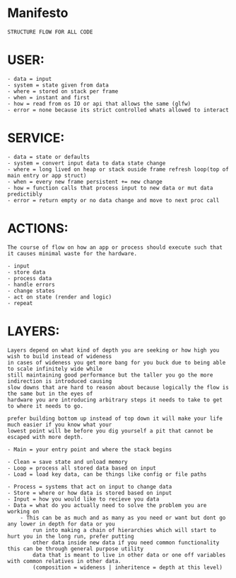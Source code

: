# Manifesto
    STRUCTURE FLOW FOR ALL CODE

# USER:
    - data = input
    - system = state given from data
    - where = stored on stack per frame
    - when = instant and first
    - how = read from os IO or api that allows the same (glfw)
    - error = none because its strict controlled whats allowed to interact

# SERVICE:
    - data = state or defaults
    - system = convert input data to data state change
    - where = long lived on heap or stack ouside frame refresh loop(top of main entry or app struct)
    - when = every new frame persistent += new change
    - how = function calls that process input to new data or mut data predictibly
    - error = return empty or no data change and move to next proc call

# ACTIONS:
    The course of flow on how an app or process should execute such that it causes minimal waste for the hardware.

    - input
    - store data
    - process data
    - handle errors
    - change states
    - act on state (render and logic)
    - repeat

# LAYERS:
    Layers depend on what kind of depth you are seeking or how high you wish to build instead of wideness
    in cases of wideness you get more bang for you buck due to being able to scale infinitely wide while
    still maintaining good performance but the taller you go the more indirection is introduced causing
    slow downs that are hard to reason about because logically the flow is the same but in the eyes of
    hardware you are introducing arbitrary steps it needs to take to get to where it needs to go.

    prefer building bottom up instead of top down it will make your life much easier if you know what your
    lowest point will be before you dig yourself a pit that cannot be escaped with more depth.

    - Main = your entry point and where the stack begins

    - Clean = save state and unload memory
    - Loop = process all stored data based on input
    - Load = load key data, can be things like config or file paths

    - Process = systems that act on input to change data
    - Store = where or how data is stored based on input
    - Input = how you would like to recieve you data
    - Data = what do you actually need to solve the problem you are working on
        - This can be as much and as many as you need or want but dont go any lower in depth for data or you
            run into making a chain of hierarchies which will start to hurt you in the long run, prefer putting
            other data inside new data if you need common functionality this can be through general purpose utility
            data that is meant to live in other data or one off variables with common relatives in other data.
            (composition = wideness | inheritence = depth at this level)
